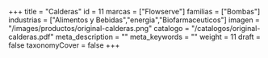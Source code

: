 +++
title = "Calderas"
id = 11
marcas = ["Flowserve"]
familias = ["Bombas"]
industrias = ["Alimentos y Bebidas","energia","Biofarmaceuticos"]
imagen = "/images/productos/original-calderas.png"
catalogo = "/catalogos/original-calderas.pdf"
meta_description = ""
meta_keywords = ""
weight = 11
draft = false
taxonomyCover = false
+++

